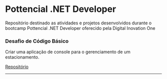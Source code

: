 # Pottencial .NET Developer
Repositório destinado as atividades e projetos desenvolvidos durante o bootcamp Pottencial .NET Developer oferecido pela Digital Inovation One 

### Desafio de Código Básico
<p> Criar uma aplicação de console para o gerenciamento de um estacionamento.</p>

[Repositório](https://github.com/juliobarros-dev/trilha-dio-dotnet-sistema-estacionamento)

<hr>
